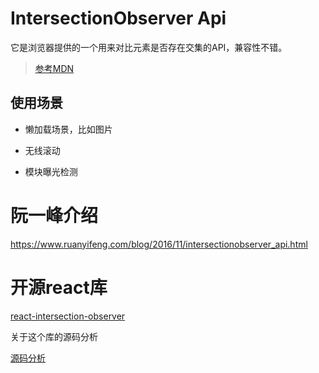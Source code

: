 # IntersectionObserver Api

它是浏览器提供的一个用来对比元素是否存在交集的API，兼容性不错。

> [参考MDN](IntersectionObserver.api)

## 使用场景

- 懒加载场景，比如图片

- 无线滚动

- 模块曝光检测

# 阮一峰介绍

https://www.ruanyifeng.com/blog/2016/11/intersectionobserver_api.html


# 开源react库

[react-intersection-observer](https://github.com/thebuilder/react-intersection-observer?tab=readme-ov-file)

关于这个库的源码分析

[源码分析](https://github.com/ascoders/weekly/blob/master/%E6%BA%90%E7%A0%81%E8%A7%A3%E8%AF%BB/156.%20%E7%B2%BE%E8%AF%BB%E3%80%8Areact-intersection-observer%20%E6%BA%90%E7%A0%81%E3%80%8B.md)